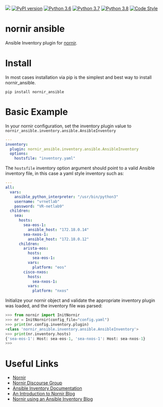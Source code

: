 ![](https://github.com/carlmontanari/nornir_ansible/workflows/Weekly%20Build/badge.svg)
[![PyPI version](https://badge.fury.io/py/nornir_ansible.svg)](https://badge.fury.io/py/nornir_ansible)
[![Python 3.6](https://img.shields.io/badge/python-3.6-blue.svg)](https://www.python.org/downloads/release/python-360/)
[![Python 3.7](https://img.shields.io/badge/python-3.7-blue.svg)](https://www.python.org/downloads/release/python-370/)
[![Python 3.8](https://img.shields.io/badge/python-3.8-blue.svg)](https://www.python.org/downloads/release/python-380/)
[![Code Style](https://img.shields.io/badge/code%20style-black-000000.svg)](https://github.com/ambv/black)


nornir ansible
==============

Ansible Inventory plugin for [nornir](https://github.com/nornir-automation/nornir).


# Install

In most cases installation via pip is the simplest and best way to install nornir_ansible.

```
pip install nornir_ansible
```


# Basic Example

In your nornir configuration, set the inventory plugin value to `nornir_ansible.inventory.ansible.AnsibleInventory`

```yaml
---
inventory:
  plugin: nornir_ansible.inventory.ansible.AnsibleInventory
  options:
    hostsfile: "inventory.yaml"
```

The `hostsfile` inventory option argument should point to a valid Ansible inventory file, in this case a yaml style
 inventory such as:

```yaml
---
all:
  vars:
    ansible_python_interpreter: "/usr/bin/python3"
    username: "vrnetlab"
    password: "VR-netlab9"
  children:
    sea:
      hosts:
        sea-eos-1:
          ansible_host: "172.18.0.14"
        sea-nxos-1:
          ansible_host: "172.18.0.12"
      children:
        arista-eos:
          hosts:
            sea-eos-1:
          vars:
            platform: "eos"
        cisco-nxos:
          hosts:
            sea-nxos-1:
          vars:
            platform: "nxos"
```

Initialize your nornir object and validate the appropriate inventory plugin was loaded, and the inventory file was
 parsed:

```python
>>> from nornir import InitNornir
>>> nr = InitNornir(config_file="config.yaml")
>>> print(nr.config.inventory.plugin)
<class 'nornir_ansible.inventory.ansible.AnsibleInventory'>
>>> print(nr.inventory.hosts)
{'sea-eos-1': Host: sea-eos-1, 'sea-nxos-1': Host: sea-nxos-1}
>>>
```

# Useful Links

- [Nornir](https://github.com/nornir-automation/nornir)
- [Nornir Discourse Group](https://nornir.discourse.group)
- [Ansible Inventory Documentation](https://docs.ansible.com/ansible/latest/user_guide/intro_inventory.html)
- [An Introduction to Nornir Blog](https://pynet.twb-tech.com/blog/nornir/intro.html)
- [Nornir using an Ansible Inventory Blog](https://pynet.twb-tech.com/blog/nornir/nornir-ansible-inventory-p1.html)

